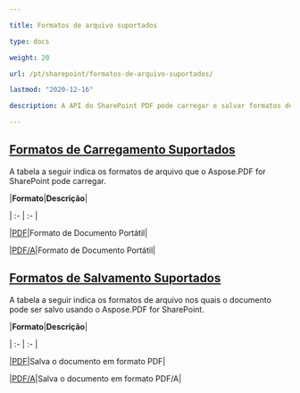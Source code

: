 ```yaml
---

title: Formatos de arquivo suportados

type: docs

weight: 20

url: /pt/sharepoint/formatos-de-arquivo-suportados/

lastmod: "2020-12-16"

description: A API do SharePoint PDF pode carregar e salvar formatos de arquivo que incluem PDF e PDF/A.

---
```


## <ins>**Formatos de Carregamento Suportados**

A tabela a seguir indica os formatos de arquivo que o Aspose.PDF for SharePoint pode carregar.



|**Formato**|**Descrição**|

| :- | :- |

|[PDF](https://docs.fileformat.com/pdf/)|Formato de Documento Portátil|

|[PDF/A](https://docs.fileformat.com/pdf/a/)|Formato de Documento Portátil|

## <ins>**Formatos de Salvamento Suportados**

A tabela a seguir indica os formatos de arquivo nos quais o documento pode ser salvo usando o Aspose.PDF for SharePoint.



|**Formato**|**Descrição**|

| :- | :- |

|[PDF](https://docs.fileformat.com/pdf/)|Salva o documento em formato PDF|

|[PDF/A](https://docs.fileformat.com/pdf/a/)|Salva o documento em formato PDF/A|